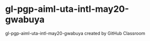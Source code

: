 # gl-pgp-aiml-uta-intl-may20-gwabuya
gl-pgp-aiml-uta-intl-may20-gwabuya created by GitHub Classroom
